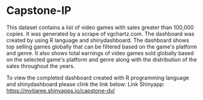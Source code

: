 # Capstone-IP

This dataset contains a list of video games with sales greater than 100,000 copies. It was generated by a scrape of vgchartz.com. The dashboard was created by using R language and shinydashboard. The dashboard shows top selling games globally that can be filtered based on the game's platform and genre. It also shows total earnings of video games sold globally based on the selected game's platform and genre along with the distribution of the sales throughout the years.

To view the completed dashboard created with R programming language and shinydashboard please clink the link below:
Link Shinyapp: https://mvtiaree.shinyapps.io/capstone-dv/
